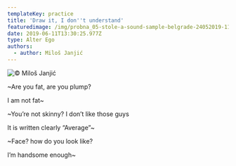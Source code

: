 ```yaml
---
templateKey: practice
title: 'Draw it, I don''t understand'
featuredimage: /img/probna_05-stole-a-sound-sample-belgrade-24052019-1137.jpg
date: 2019-06-11T13:30:25.977Z
type: Alter Ego​
authors:
  - author: Miloš Janjić
---
```

![ © Miloš Janjić](/img/skrinsot1.jpg "L&TaP_Alter Ego © Miloš Janjić, 28.05.2019")

~Are you fat, are you plump? 

I am not fat~

~You’re not skinny? I don’t like those guys

It is written clearly “Average”~

~Face? how do you look like? 

I’m handsome enough~
